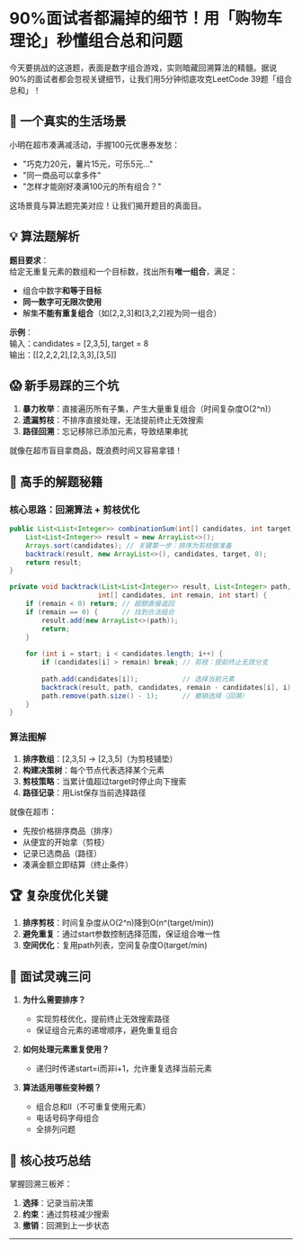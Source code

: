 # 90%面试者都漏掉的细节！用「购物车理论」秒懂组合总和问题

今天要挑战的这道题，表面是数字组合游戏，实则暗藏回溯算法的精髓。据说90%的面试者都会忽视关键细节，让我们用5分钟彻底攻克LeetCode 39题「组合总和」！

## 🛒 一个真实的生活场景  
小明在超市凑满减活动，手握100元优惠券发愁：  
- "巧克力20元，薯片15元，可乐5元..."  
- "同一商品可以拿多件"  
- "怎样才能刚好凑满100元的所有组合？"  

这场景竟与算法题完美对应！让我们揭开题目的真面目。

## 💡 算法题解析  
**题目要求**：  
给定无重复元素的数组和一个目标数，找出所有**唯一组合**，满足：  
- 组合中数字**和等于目标**  
- **同一数字可无限次使用**  
- 解集**不能有重复组合**（如[2,2,3]和[3,2,2]视为同一组合）

**示例**：  
输入：candidates = [2,3,5], target = 8  
输出：[[2,2,2,2],[2,3,3],[3,5]]

## 😱 新手易踩的三个坑  
1. **暴力枚举**：直接遍历所有子集，产生大量重复组合（时间复杂度O(2^n)）  
2. **遗漏剪枝**：不排序直接处理，无法提前终止无效搜索  
3. **路径回溯**：忘记移除已添加元素，导致结果串扰  

就像在超市盲目拿商品，既浪费时间又容易拿错！

## 🚀 高手的解题秘籍  
### 核心思路：回溯算法 + 剪枝优化  
```java
public List<List<Integer>> combinationSum(int[] candidates, int target) {
    List<List<Integer>> result = new ArrayList<>();
    Arrays.sort(candidates); // 关键第一步：排序为剪枝做准备
    backtrack(result, new ArrayList<>(), candidates, target, 0);
    return result;
}

private void backtrack(List<List<Integer>> result, List<Integer> path, 
                      int[] candidates, int remain, int start) {
    if (remain < 0) return; // 超额直接返回
    if (remain == 0) {      // 找到合法组合
        result.add(new ArrayList<>(path));
        return;
    }
    
    for (int i = start; i < candidates.length; i++) {
        if (candidates[i] > remain) break; // 剪枝：提前终止无效分支
        
        path.add(candidates[i]);           // 选择当前元素
        backtrack(result, path, candidates, remain - candidates[i], i); // 关键：允许重复选择
        path.remove(path.size() - 1);      // 撤销选择（回溯）
    }
}
```

### 算法图解  
1. **排序数组**：[2,3,5] → [2,3,5]（为剪枝铺垫）  
2. **构建决策树**：每个节点代表选择某个元素  
3. **剪枝策略**：当累计值超过target时停止向下搜索  
4. **路径记录**：用List保存当前选择路径  

就像在超市：  
- 先按价格排序商品（排序）  
- 从便宜的开始拿（剪枝）  
- 记录已选商品（路径）  
- 凑满金额立即结算（终止条件）  

## 🏆 复杂度优化关键  
1. **排序剪枝**：时间复杂度从O(2^n)降到O(n^(target/min))  
2. **避免重复**：通过start参数控制选择范围，保证组合唯一性  
3. **空间优化**：复用path列表，空间复杂度O(target/min)  

## 💼 面试灵魂三问  
1. **为什么需要排序？**  
   - 实现剪枝优化，提前终止无效搜索路径  
   - 保证组合元素的递增顺序，避免重复组合  

2. **如何处理元素重复使用？**  
   - 递归时传递start=i而非i+1，允许重复选择当前元素  

3. **算法适用哪些变种题？**  
   - 组合总和II（不可重复使用元素）  
   - 电话号码字母组合  
   - 全排列问题  

## 📌 核心技巧总结  
掌握回溯三板斧：  
1. **选择**：记录当前决策  
2. **约束**：通过剪枝减少搜索  
3. **撤销**：回溯到上一步状态  

---  
  

  
  
  

  